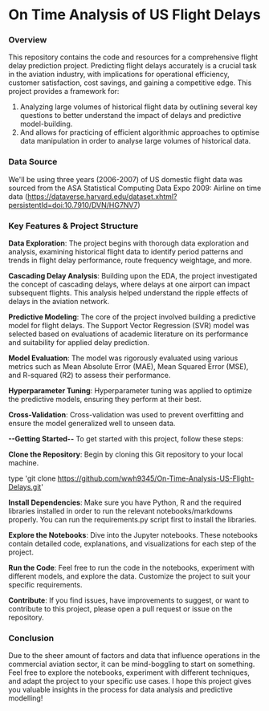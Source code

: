 # On Time Analysis of US Flight Delays

### Overview
This repository contains the code and resources for a comprehensive flight delay prediction project. Predicting flight delays accurately is a crucial task in the aviation industry, with implications for operational efficiency, customer satisfaction, cost savings, and gaining a competitive edge. This project provides a framework for:
1. Analyzing large volumes of historical flight data by outlining several key questions to better understand the impact of delays and predictive model-building.
2. And allows for practicing of efficient algorithmic approaches to optimise data manipulation in order to analyse large volumes of historical data.

### Data Source
We'll be using three years (2006-2007) of US domestic flight data was sourced from the ASA Statistical Computing Data Expo 2009: Airline on time data (https://dataverse.harvard.edu/dataset.xhtml?persistentId=doi:10.7910/DVN/HG7NV7)

### Key Features & Project Structure
**Data Exploration**: The project begins with thorough data exploration and analysis, examining historical flight data to identify period patterns and trends in flight delay performance, route frequency weightage, and more.

**Cascading Delay Analysis**: Building upon the EDA, the project investigated the concept of cascading delays, where delays at one airport can impact subsequent flights. This analysis helped understand the ripple effects of delays in the aviation network.

**Predictive Modeling**: The core of the project involved building a predictive model for flight delays. The Support Vector Regression (SVR) model was selected based on evaluations of academic literature on its performance and suitability for applied delay prediction.

**Model Evaluation**: The model was rigorously evaluated using various metrics such as Mean Absolute Error (MAE), Mean Squared Error (MSE), and R-squared (R2) to assess their performance.

**Hyperparameter Tuning**: Hyperparameter tuning was applied to optimize the predictive models, ensuring they perform at their best.

**Cross-Validation**: Cross-validation was used to prevent overfitting and ensure the model generalized well to unseen data.

**--Getting Started--**
To get started with this project, follow these steps:

**Clone the Repository**: Begin by cloning this Git repository to your local machine.

type 'git clone https://github.com/wwh9345/On-Time-Analysis-US-Flight-Delays.git'

**Install Dependencies**: Make sure you have Python, R and the required libraries installed in order to run the relevant notebooks/markdowns properly. You can run the requirements.py script first to install the libraries. 

**Explore the Notebooks**: Dive into the Jupyter notebooks. These notebooks contain detailed code, explanations, and visualizations for each step of the project.

**Run the Code**: Feel free to run the code in the notebooks, experiment with different models, and explore the data. Customize the project to suit your specific requirements.

**Contribute**: If you find issues, have improvements to suggest, or want to contribute to this project, please open a pull request or issue on the repository.

### Conclusion
Due to the sheer amount of factors and data that influence operations in the commercial aviation sector, it can be mind-boggling to start on something. Feel free to explore the notebooks, experiment with different techniques, and adapt the project to your specific use cases. I hope this project gives you valuable insights in the process for data analysis and predictive modelling!
